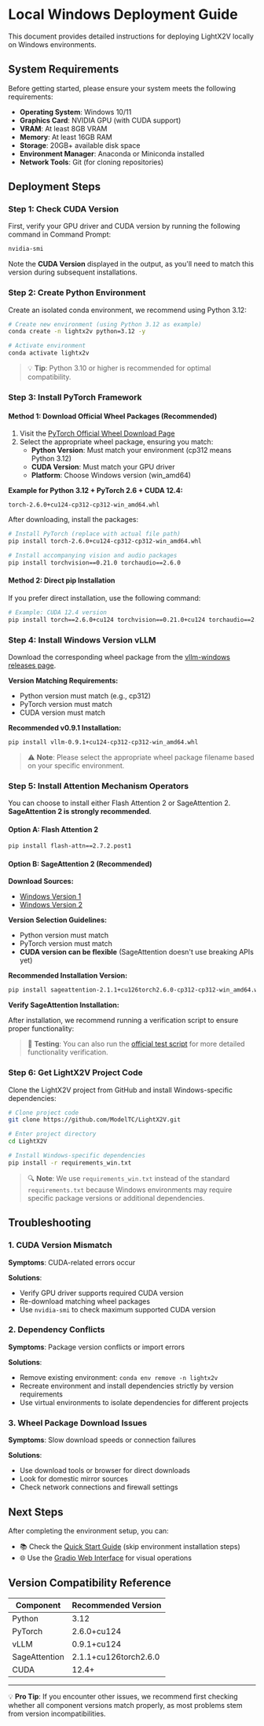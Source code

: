 # Local Windows Deployment Guide

This document provides detailed instructions for deploying LightX2V locally on Windows environments.

## System Requirements

Before getting started, please ensure your system meets the following requirements:

- **Operating System**: Windows 10/11
- **Graphics Card**: NVIDIA GPU (with CUDA support)
- **VRAM**: At least 8GB VRAM
- **Memory**: At least 16GB RAM
- **Storage**: 20GB+ available disk space
- **Environment Manager**: Anaconda or Miniconda installed
- **Network Tools**: Git (for cloning repositories)

## Deployment Steps

### Step 1: Check CUDA Version

First, verify your GPU driver and CUDA version by running the following command in Command Prompt:

```bash
nvidia-smi
```

Note the **CUDA Version** displayed in the output, as you'll need to match this version during subsequent installations.

### Step 2: Create Python Environment

Create an isolated conda environment, we recommend using Python 3.12:

```bash
# Create new environment (using Python 3.12 as example)
conda create -n lightx2v python=3.12 -y

# Activate environment
conda activate lightx2v
```

> 💡 **Tip**: Python 3.10 or higher is recommended for optimal compatibility.

### Step 3: Install PyTorch Framework

#### Method 1: Download Official Wheel Packages (Recommended)

1. Visit the [PyTorch Official Wheel Download Page](https://download.pytorch.org/whl/torch/)
2. Select the appropriate wheel package, ensuring you match:
   - **Python Version**: Must match your environment (cp312 means Python 3.12)
   - **CUDA Version**: Must match your GPU driver
   - **Platform**: Choose Windows version (win_amd64)

**Example for Python 3.12 + PyTorch 2.6 + CUDA 12.4:**

```
torch-2.6.0+cu124-cp312-cp312-win_amd64.whl
```

After downloading, install the packages:

```bash
# Install PyTorch (replace with actual file path)
pip install torch-2.6.0+cu124-cp312-cp312-win_amd64.whl

# Install accompanying vision and audio packages
pip install torchvision==0.21.0 torchaudio==2.6.0
```

#### Method 2: Direct pip Installation

If you prefer direct installation, use the following command:

```bash
# Example: CUDA 12.4 version
pip install torch==2.6.0+cu124 torchvision==0.21.0+cu124 torchaudio==2.6.0+cu124 --index-url https://download.pytorch.org/whl/cu124
```

### Step 4: Install Windows Version vLLM

Download the corresponding wheel package from the [vllm-windows releases page](https://github.com/SystemPanic/vllm-windows/releases).

**Version Matching Requirements:**
- Python version must match (e.g., cp312)
- PyTorch version must match
- CUDA version must match

**Recommended v0.9.1 Installation:**

```bash
pip install vllm-0.9.1+cu124-cp312-cp312-win_amd64.whl
```

> ⚠️ **Note**: Please select the appropriate wheel package filename based on your specific environment.

### Step 5: Install Attention Mechanism Operators

You can choose to install either Flash Attention 2 or SageAttention 2. **SageAttention 2 is strongly recommended**.

#### Option A: Flash Attention 2

```bash
pip install flash-attn==2.7.2.post1
```

#### Option B: SageAttention 2 (Recommended)

**Download Sources:**
- [Windows Version 1](https://github.com/woct0rdho/SageAttention/releases)
- [Windows Version 2](https://github.com/sdbds/SageAttention-for-windows/releases)

**Version Selection Guidelines:**
- Python version must match
- PyTorch version must match
- **CUDA version can be flexible** (SageAttention doesn't use breaking APIs yet)

**Recommended Installation Version:**

```bash
pip install sageattention-2.1.1+cu126torch2.6.0-cp312-cp312-win_amd64.whl
```

**Verify SageAttention Installation:**

After installation, we recommend running a verification script to ensure proper functionality:

> 📝 **Testing**: You can also run the [official test script](https://github.com/woct0rdho/SageAttention/blob/main/tests/test_sageattn.py) for more detailed functionality verification.

### Step 6: Get LightX2V Project Code

Clone the LightX2V project from GitHub and install Windows-specific dependencies:

```bash
# Clone project code
git clone https://github.com/ModelTC/LightX2V.git

# Enter project directory
cd LightX2V

# Install Windows-specific dependencies
pip install -r requirements_win.txt
```

> 🔍 **Note**: We use `requirements_win.txt` instead of the standard `requirements.txt` because Windows environments may require specific package versions or additional dependencies.


## Troubleshooting

### 1. CUDA Version Mismatch

**Symptoms**: CUDA-related errors occur

**Solutions**:
- Verify GPU driver supports required CUDA version
- Re-download matching wheel packages
- Use `nvidia-smi` to check maximum supported CUDA version

### 2. Dependency Conflicts

**Symptoms**: Package version conflicts or import errors

**Solutions**:
- Remove existing environment: `conda env remove -n lightx2v`
- Recreate environment and install dependencies strictly by version requirements
- Use virtual environments to isolate dependencies for different projects

### 3. Wheel Package Download Issues

**Symptoms**: Slow download speeds or connection failures

**Solutions**:
- Use download tools or browser for direct downloads
- Look for domestic mirror sources
- Check network connections and firewall settings

## Next Steps

After completing the environment setup, you can:

- 📚 Check the [Quick Start Guide](../getting_started/quickstart.md) (skip environment installation steps)
- 🌐 Use the [Gradio Web Interface](./deploy_gradio.md) for visual operations

## Version Compatibility Reference

| Component | Recommended Version |
|-----------|-------------------|
| Python | 3.12 |
| PyTorch | 2.6.0+cu124 |
| vLLM | 0.9.1+cu124 |
| SageAttention | 2.1.1+cu126torch2.6.0 |
| CUDA | 12.4+ |

---

💡 **Pro Tip**: If you encounter other issues, we recommend first checking whether all component versions match properly, as most problems stem from version incompatibilities.

